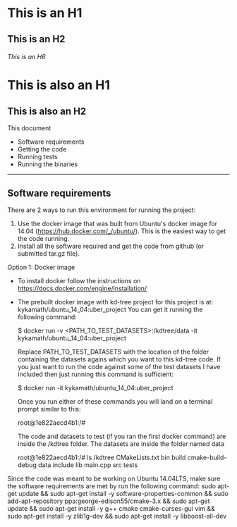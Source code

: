 # This is an H1
## This is an H2
###### This is an H6

This is also an H1
==================

This is also an H2
------------------

This document
- Software requirements
- Getting the code
- Running tests
- Running the binaries

------------------------------------------------
Software requirements
------------------------------------------------
There are 2 ways to run this environment for running the project:
1. Use the docker image that was built from Ubuntu's docker image for 14.04 (https://hub.docker.com/_/ubuntu/).
This is the easiest way to get the code running.
2. Install all the software required and get the code from github (or submitted tar.gz file).

Option 1: Docker image
- To install docker follow the instructions on https://docs.docker.com/engine/installation/
- The prebuilt docker image with kd-tree project for this project is at: kykamath/ubuntu_14_04:uber_project
  You can get it running the following command:

    $ docker run -v <PATH_TO_TEST_DATASETS>:/kdtree/data -it kykamath/ubuntu_14_04:uber_project

  Replace PATH_TO_TEST_DATASETS with the location of the folder containing the datasets agains which you want to
  this kd-tree code. If you just want to run the code against some of the test datasets I have included then just
  running this command is sufficient:

    $ docker run -it kykamath/ubuntu_14_04:uber_project

  Once you run either of these commands you will land on a terminal prompt similar to this:

    root@1e822aecd4b1:/#

  The code and datasets to test (if you ran the first docker command) are inside the /kdtree folder. The
  datasets are inside the folder named data

    root@1e822aecd4b1:/# ls /kdtree
    CMakeLists.txt  bin  build  cmake-build-debug  data  include  lib  main.cpp  src  tests






Since the code was meant to be working on Ubuntu 14.04LTS,
make sure the software requirements are met by run the following
command:
sudo apt-get update && sudo apt-get install -y software-properties-common && sudo add-apt-repository ppa:george-edison55/cmake-3.x && sudo apt-get update && sudo apt-get install -y g++ cmake cmake-curses-gui vim && sudo apt-get install -y zlib1g-dev && sudo apt-get install -y libboost-all-dev

